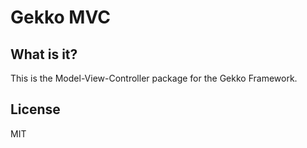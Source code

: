 # Gekko MVC

## What is it?

This is the Model-View-Controller package for the Gekko Framework.

## License
MIT